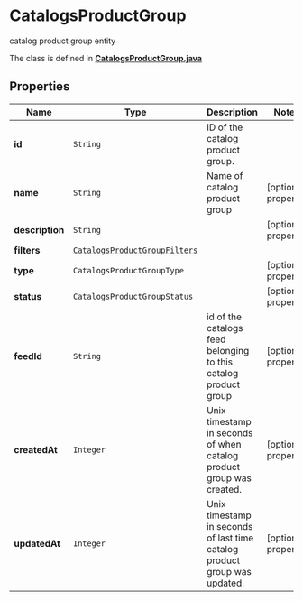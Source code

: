 

# CatalogsProductGroup

catalog product group entity

The class is defined in **[CatalogsProductGroup.java](../../src/main/java/org/openapitools/model/CatalogsProductGroup.java)**

## Properties

Name | Type | Description | Notes
------------ | ------------- | ------------- | -------------
**id** | `String` | ID of the catalog product group. | 
**name** | `String` | Name of catalog product group |  [optional property]
**description** | `String` |  |  [optional property]
**filters** | [`CatalogsProductGroupFilters`](CatalogsProductGroupFilters.md) |  | 
**type** | `CatalogsProductGroupType` |  |  [optional property]
**status** | `CatalogsProductGroupStatus` |  |  [optional property]
**feedId** | `String` | id of the catalogs feed belonging to this catalog product group |  [optional property]
**createdAt** | `Integer` | Unix timestamp in seconds of when catalog product group was created. |  [optional property]
**updatedAt** | `Integer` | Unix timestamp in seconds of last time catalog product group was updated. |  [optional property]











